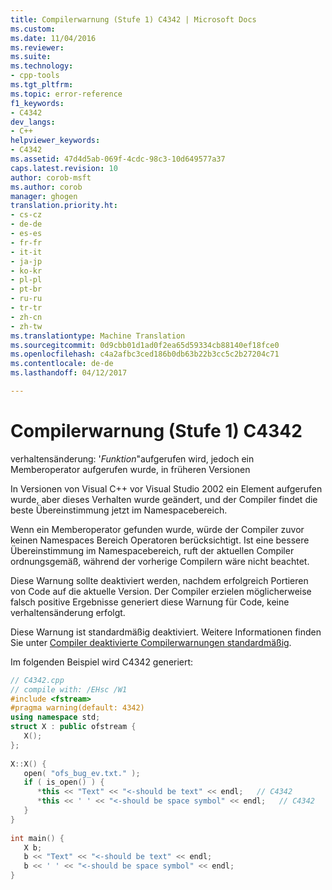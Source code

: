 ```yaml
---
title: Compilerwarnung (Stufe 1) C4342 | Microsoft Docs
ms.custom: 
ms.date: 11/04/2016
ms.reviewer: 
ms.suite: 
ms.technology:
- cpp-tools
ms.tgt_pltfrm: 
ms.topic: error-reference
f1_keywords:
- C4342
dev_langs:
- C++
helpviewer_keywords:
- C4342
ms.assetid: 47d4d5ab-069f-4cdc-98c3-10d649577a37
caps.latest.revision: 10
author: corob-msft
ms.author: corob
manager: ghogen
translation.priority.ht:
- cs-cz
- de-de
- es-es
- fr-fr
- it-it
- ja-jp
- ko-kr
- pl-pl
- pt-br
- ru-ru
- tr-tr
- zh-cn
- zh-tw
ms.translationtype: Machine Translation
ms.sourcegitcommit: 0d9cbb01d1ad0f2ea65d59334cb88140ef18fce0
ms.openlocfilehash: c4a2afbc3ced186b0db63b22b3cc5c2b27204c71
ms.contentlocale: de-de
ms.lasthandoff: 04/12/2017

---
```

# <a name="compiler-warning-level-1-c4342"></a>Compilerwarnung (Stufe 1) C4342
verhaltensänderung: '*Funktion*"aufgerufen wird, jedoch ein Memberoperator aufgerufen wurde, in früheren Versionen  
  
 In Versionen von Visual C++ vor Visual Studio 2002 ein Element aufgerufen wurde, aber dieses Verhalten wurde geändert, und der Compiler findet die beste Übereinstimmung jetzt im Namespacebereich.  
  
 Wenn ein Memberoperator gefunden wurde, würde der Compiler zuvor keinen Namespaces Bereich Operatoren berücksichtigt. Ist eine bessere Übereinstimmung im Namespacebereich, ruft der aktuellen Compiler ordnungsgemäß, während der vorherige Compilern wäre nicht beachtet.  
  
 Diese Warnung sollte deaktiviert werden, nachdem erfolgreich Portieren von Code auf die aktuelle Version.  Der Compiler erzielen möglicherweise falsch positive Ergebnisse generiert diese Warnung für Code, keine verhaltensänderung erfolgt.  
  
 Diese Warnung ist standardmäßig deaktiviert. Weitere Informationen finden Sie unter [Compiler deaktivierte Compilerwarnungen standardmäßig](../../preprocessor/compiler-warnings-that-are-off-by-default.md).  
  
 Im folgenden Beispiel wird C4342 generiert:  
  
```cpp  
// C4342.cpp  
// compile with: /EHsc /W1  
#include <fstream>  
#pragma warning(default: 4342)  
using namespace std;  
struct X : public ofstream {  
   X();  
};  
  
X::X() {  
   open( "ofs_bug_ev.txt." );  
   if ( is_open() ) {  
      *this << "Text" << "<-should be text" << endl;   // C4342  
      *this << ' ' << "<-should be space symbol" << endl;   // C4342  
   }  
}  
  
int main() {  
   X b;  
   b << "Text" << "<-should be text" << endl;  
   b << ' ' << "<-should be space symbol" << endl;  
}  
```
